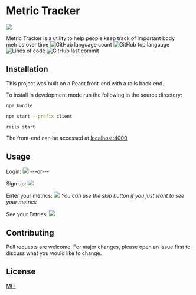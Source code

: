 # Metric Tracker

![](https://i.imgur.com/0L4QuNX.png)

Metric Tracker is a utility to help people keep track of important body metrics over time
![GitHub language count](https://img.shields.io/github/languages/count/CodingWithDavidZ/project-4?style=plastic) ![GitHub top language](https://img.shields.io/github/languages/top/CodingWithDavidZ/project-4?style=plastic) ![Lines of code](https://img.shields.io/tokei/lines/github/CodingWithDavidZ/project-4?label=Lines%20of%20code&style=plastic) ![GitHub last commit](https://img.shields.io/github/last-commit/CodingWithDavidZ/project-4?style=plastic)

## Installation

This project was built on a React front-end with a rails back-end.

To install in development mode run the following in the source directory:

```bash
npm bundle
```

```bash
npm start --prefix client
```

```bash
rails start
```

The front-end can be accessed at [localhost:4000](localhost:4000)

## Usage

Login:
![](https://i.imgur.com/8smOeai.png)
---or---

Sign up:
![](https://i.imgur.com/gTiKuWw.png)

Enter your metrics:
![](https://i.imgur.com/6nSD0qJ.png)
_You can use the skip button if you just want to see your metrics_

See your Entries:
![](https://i.imgur.com/EZbm9WS.png)

## Contributing

Pull requests are welcome. For major changes, please open an issue first to discuss what you would like to change.

## License

[MIT](https://choosealicense.com/licenses/mit/)

